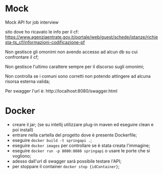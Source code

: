 # Mock
Mock API for job interview

sito dove ho ricavato le info per il cf: https://www.agenziaentrate.gov.it/portale/web/guest/schede/istanze/richiesta-ts_cf/informazioni-codificazione-pf


Non gestisce gli omonimi non avendo accesso ad alcun db su cui confrontare il cf;

Non gestisce l'ultimo carattere sempre per il discorso sugli omonimi;

Non controlla se i comuni sono corretti non potendo attingere ad alcuna risorsa esterna valida;

Per swagger l'url è: http://localhost:8080/swagger.html


# Docker
- creare il jar; (se su intellij utilizzare plug-in maven ed eseguire clean e poi install)
- entrare nella cartella del progetto dove è presente Dockerfile;
- eseguire ```docker build -t springapi .```;
- eseguire ```docker images``` per controllare se è stata creata l'immagine;
- eseguire ```docker run -p 8080:8080 springapi``` o usare le porte che si vogliono;
- adesso dall'url di swagger sarà possibile testare l'API;
- per stoppare il container ```docker stop {idContainer}```;


